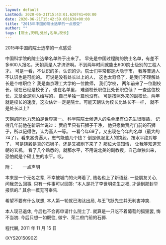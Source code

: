 ```yaml
---
layout: default
Lastmod: 2020-06-21T15:43:01.620741+00:00
date: 2020-06-21T15:42:59.601638+00:00
title: "2015年中国的院士选举的一点感受"
author: ""
tags: [院士,天朝,处长,名单,校长]
---
```


2015年中国的院士选举的一点感受

中国科学院的院士选举名单终于出来了。 早先是中国过程院的院士名单，有差不多600人报名，天朝真是人才济济啊。不到两年时间就能出600院士级别的工程人才。 可是一看，不认识的多，认识的少。院士们平常都是大隐于市， 我等普通人不认识也是可能的。 可说是没有处长以上的人， 这也太奇怪了，是我们不理解处长是个啥职位？ 我是南京理工大学的一位教师， 我们学校， 两年前来了一位副校长，现在已经是校长了，也在名单里， 难道校长职位比处长职位低？ 一查这位校长，文章全是别人给写的， 自己单独一篇也没有。 可是按照外来的副校长，两年就是校长的速度，这次估计一定是院士。可能天朝认为校长比处长不一样， 就不是处长以上?

天朝的同化力恐怕是世界第一。 科学院院士候选人的名单里有位先生很眼熟， 记得几年前他在新语丝说过： 贾府里只有石狮子干净， 他只愿做贾府门前的石狮子，所以记得住，认为高人一等。 一看今年69了，又出现在今年的名单（最大的74了）。看来富贵逼人，志气能值几个钱？ 倒是佩服北大的饶毅，按水平绝对够了， 可是饶毅是真的石狮子，还是又被刷下来了？ 那位大侠知情， 让我等知道天朝的玄机。 看了几个熟悉的，就那水平，不用说北美的副教授，自己单独出来，恐怕就是个硕士生的水平。哎。

附：　　一点声明

本来是一个无名之辈, 不幸被城门的火烤着了, 贱名也上了新语丝. 一些朋友关心, 问我怎么回事. 只有一件事可以回答: “本人是托了李世明先生之福, 才读到那封举报信的.” 其余一概无可奉告.

希望不要有什么联想, 本人第一轮就已淘汰出局, 与王飞跃先生并无利害冲突.

本人现已退休, 今后也不会再申请什么院士了. 就算是一只吃不着葡萄的狐狸罢, 悔不当初. 今后只想一如既往, 做宁、荣二府门前的石狮.

程代展,  2011 年 11 月 15 日

(XYS20150902)

